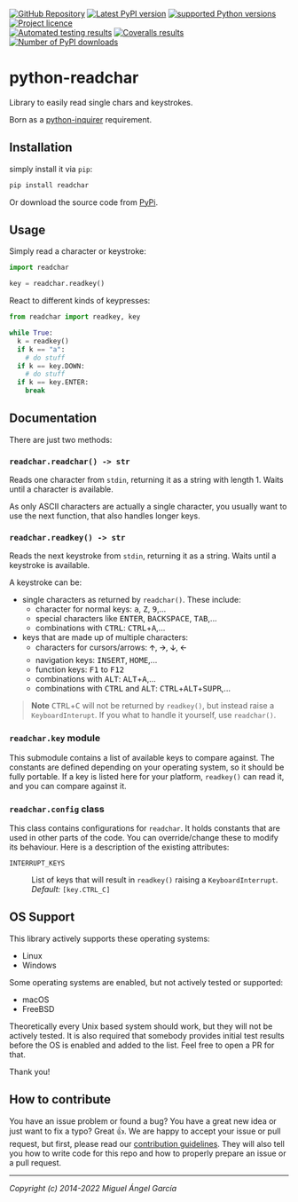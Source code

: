 [![GitHub Repository](https://badges.aleen42.com/src/github.svg)](https://github.com/magmax/python-readchar)
[![Latest PyPI version](https://img.shields.io/pypi/v/readchar.svg)](https://pypi.python.org/pypi/readchar)
[![supported Python versions](https://img.shields.io/pypi/pyversions/readchar)](https://pypi.python.org/pypi/readchar)
[![Project licence](https://img.shields.io/pypi/l/readchar?color=blue)](LICENCE) <br>
[![Automated testing results](https://github.com/magmax/python-readchar/actions/workflows/run-tests.yaml/badge.svg?branch=master)](https://github.com/magmax/python-readchar/actions/workflows/run-tests.yaml?query=branch%3Amaster)
[![Coveralls results](https://coveralls.io/repos/github/magmax/python-readchar/badge.svg?branch=master)](https://coveralls.io/github/magmax/python-readchar?branch=master)
[![Number of PyPI downloads](https://img.shields.io/pypi/dd/readchar.svg)](https://pypi.python.org/pypi/readchar)

# python-readchar

Library to easily read single chars and keystrokes.

Born as a [python-inquirer](https://github.com/magmax/python-inquirer) requirement.


## Installation

simply install it via `pip`:

```bash
pip install readchar
```

Or download the source code from [PyPi](https://pypi.python.org/pypi/readchar).


## Usage

Simply read a character or keystroke:

```python
import readchar

key = readchar.readkey()
```

React to different kinds of keypresses:

```python
from readchar import readkey, key

while True:
  k = readkey()
  if k == "a":
    # do stuff
  if k == key.DOWN:
    # do stuff
  if k == key.ENTER:
    break
```


## Documentation

There are just two methods:

### `readchar.readchar() -> str`

Reads one character from `stdin`, returning it as a string with length 1. Waits until a character is available.

As only ASCII characters are actually a single character, you usually want to use the next function, that also handles longer keys.

### `readchar.readkey() -> str`

Reads the next keystroke from `stdin`, returning it as a string. Waits
until a keystroke is available.

A keystroke can be:

- single characters as returned by `readchar()`. These include:
  - character for normal keys: <kbd>a</kbd>, <kbd>Z</kbd>, <kbd>9</kbd>,...
  - special characters like <kbd>ENTER</kbd>, <kbd>BACKSPACE</kbd>, <kbd>TAB</kbd>,...
  - combinations with <kbd>CTRL</kbd>: <kbd>CTRL</kbd>+<kbd>A</kbd>,...
- keys that are made up of multiple characters:
  - characters for cursors/arrows: <kbd>🡩</kbd>, <kbd>🡪</kbd>, <kbd>🡫</kbd>, <kbd>🡨</kbd>
  - navigation keys: <kbd>INSERT</kbd>, <kbd>HOME</kbd>,...
  - function keys: <kbd>F1</kbd> to <kbd>F12</kbd>
  - combinations with <kbd>ALT</kbd>: <kbd>ALT</kbd>+<kbd>A</kbd>,...
  - combinations with <kbd>CTRL</kbd> and <kbd>ALT</kbd>: <kbd>CTRL</kbd>+<kbd>ALT</kbd>+<kbd>SUPR</kbd>,...

> **Note**
> <kbd>CTRL</kbd>+<kbd>C</kbd> will not be returned by `readkey()`, but instead raise a `KeyboardInterupt`. If you what to handle it yourself, use `readchar()`.

### `readchar.key` module

This submodule contains a list of available keys to compare against. The constants are defined depending on your operating system, so it should be
fully portable. If a key is listed here for your platform, `readkey()` can read it, and you can compare against it.

### `readchar.config` class

This class contains configurations for `readchar`. It holds constants that are used in other parts of the code. You can override/change these to
modify its behaviour. Here is a description of the existing attributes:

<dl>
<dt><code>INTERRUPT_KEYS</code></dt>
<dd>

List of keys that will result in `readkey()` raising a `KeyboardInterrupt`. <br>
*Default:* `[key.CTRL_C]`

</dd>
</dl>


## OS Support

This library actively supports these operating systems:

- Linux
- Windows

Some operating systems are enabled, but not actively tested or supported:

- macOS
- FreeBSD

Theoretically every Unix based system should work, but they will not be actively tested. It is also required that somebody provides initial test
results before the OS is enabled and added to the list. Feel free to open a PR for that.

Thank you!


## How to contribute

You have an issue problem or found a bug? You have a great new idea or just want to fix a typo? Great :+1:. We are happy to accept your issue or pull
request, but first, please read our [contribution guidelines](https://github.com/magmax/python-readchar/blob/master/CONTRIBUTING.md). They will also
tell you how to write code for this repo and how to properly prepare an issue or a pull request.

-----

*Copyright (c) 2014-2022 Miguel Ángel García*

